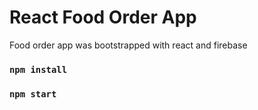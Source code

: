 # React Food Order App

Food order app was bootstrapped with react and firebase


### `npm install`
### `npm start`
